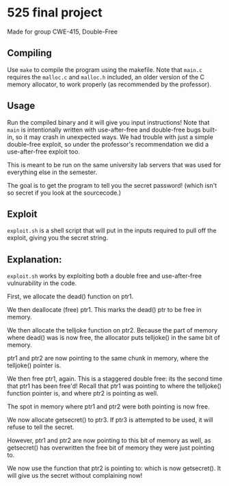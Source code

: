 # 525 final project
Made for group CWE-415, Double-Free
## Compiling
Use `make` to compile the program using the makefile. Note that `main.c` requires the `malloc.c` and `malloc.h` included, an older version of the C memory allocator, to work properly (as recommended by the professor).
## Usage
Run the compiled binary and it will give you input instructions! Note that `main` is intentionally written with use-after-free and double-free bugs built-in, so it may crash in unexpected ways. We had trouble with just a simple double-free exploit, so under the professor's recommendation we did a use-after-free exploit too.

This is meant to be run on the same university lab servers that was used for everything else in the semester.

The goal is to get the program to tell you the secret password! (which isn't so secret if you look at the sourcecode.)
## Exploit
`exploit.sh` is a shell script that will put in the inputs required to pull off the exploit, giving you the secret string.

## Explanation:
`exploit.sh` works by exploiting both a double free and use-after-free vulnurability in the code.

First, we allocate the dead() function on ptr1. 

We then deallocate (free) ptr1. This marks the dead() ptr to be free in memory.

We then allocate the telljoke function on ptr2. Because the part of memory where dead() was is now free, the allocator puts telljoke() in the same bit of memory.

ptr1 and ptr2 are now pointing to the same chunk in memory, where the telljoke() pointer is.

We then free ptr1, again. This is a staggered double free: its the second time that ptr1 has been free'd! Recall that ptr1 was pointing to where the telljoke() function pointer is, and where ptr2 is pointing as well.

The spot in memory where ptr1 and ptr2 were both pointing is now free.

We now allocate getsecret() to ptr3. If ptr3 is attempted to be used, it will refuse to tell the secret.

However, ptr1 and ptr2 are now pointing to this bit of memory as well, as getsecret() has overwritten the free bit of memory they were just pointing to.

We now use the function that ptr2 is pointing to: which is now getsecret(). It will give us the secret without complaining now!
